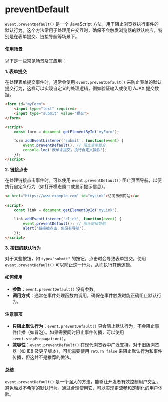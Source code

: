 # preventDefault

`event.preventDefault()` 是一个 JavaScript 方法，用于阻止浏览器执行事件的默认行为。这个方法常用于处理用户交互时，确保不会触发浏览器的默认响应，特别是在表单提交、链接导航等场景下。

#### 使用场景

以下是一些常见场景及其应用：

**1. 表单提交**

在处理表单提交事件时，通常会使用 `event.preventDefault()` 来防止表单的默认提交行为，这样可以实现自定义的处理逻辑，例如验证输入或使用 AJAX 提交数据。

```html
<form id="myForm">
    <input type="text" required>
    <input type="submit" value="提交">
</form>

<script>
    const form = document.getElementById('myForm');

    form.addEventListener('submit', function(event) {
        event.preventDefault(); // 阻止表单提交
        console.log('表单未提交，执行自定义操作');
    });
</script>
```

**2. 链接点击**

在处理链接点击事件时，可以使用 `event.preventDefault()` 阻止页面导航，以便执行自定义行为（如打开模态窗口或显示提示信息）。

```html
<a href="https://www.example.com" id="myLink">访问示例网站</a>

<script>
    const link = document.getElementById('myLink');

    link.addEventListener('click', function(event) {
        event.preventDefault(); // 阻止链接导航
        alert('链接被点击，但没有导航');
    });
</script>
```

**3. 按钮的默认行为**

对于某些按钮，如 `type="submit"` 的按钮，点击时会导致表单提交。使用 `event.preventDefault()` 可以防止这一行为，从而执行其他逻辑。

#### 如何使用

* **参数**：`event.preventDefault()` 没有参数。
* **调用方式**：通常在事件处理函数内调用，确保在事件触发时能正确阻止默认行为。

#### 注意事项

* **只阻止默认行为**：`event.preventDefault()` 只会阻止默认行为，不会阻止事件传播（如冒泡）。如果需要同时阻止事件传播，可以使用 `event.stopPropagation()`。
* **兼容性**：`event.preventDefault()` 在现代浏览器中广泛支持。对于旧版浏览器（如 IE8 及更早版本），可能需要使用 `return false` 来阻止默认行为和事件传播，但这并不是推荐的做法。

#### 总结

`event.preventDefault()` 是一个强大的方法，能够让开发者有效控制用户交互，避免触发不希望的默认行为。通过合理使用它，可以实现更流畅和定制化的用户体验。
